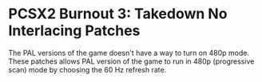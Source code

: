 # PCSX2 Burnout 3: Takedown No Interlacing Patches

The PAL versions of the game doesn't have a way to turn on 480p mode.\
These patches allows PAL version of the game to run in 480p (progressive scan) mode by choosing the 60 Hz refresh rate.
